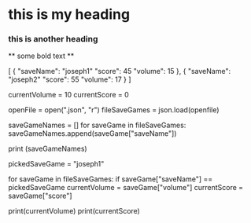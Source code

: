 # this is my heading

### this is another heading

** some bold text **


[
{
 "saveName": "joseph1"
 "score": 45
 "volume": 15
},
{
 "saveName": "joseph2"
 "score": 55
 "volume": 17
}
]

currentVolume = 10
currentScore = 0

openFile = open(".json", "r")
fileSaveGames = json.load(openfile)

saveGameNames = []
for saveGame in fileSaveGames:
  saveGameNames.append(saveGame["saveName"])


print (saveGameNames)

pickedSaveGame = "joseph1"

for saveGame in fileSaveGames:
  if saveGame["saveName"] == pickedSaveGame
    currentVolume = saveGame["volume"]
	currentScore = saveGame["score"]

print(currentVolume)
print(currentScore)
